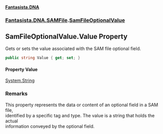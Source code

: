 #### [Fantasista.DNA](index.md 'index')
### [Fantasista.DNA.SAMFile](Fantasista.DNA.SAMFile.md 'Fantasista.DNA.SAMFile').[SamFileOptionalValue](Fantasista.DNA.SAMFile.SamFileOptionalValue.md 'Fantasista.DNA.SAMFile.SamFileOptionalValue')

## SamFileOptionalValue.Value Property

Gets or sets the value associated with the SAM file optional field.

```csharp
public string Value { get; set; }
```

#### Property Value
[System.String](https://docs.microsoft.com/en-us/dotnet/api/System.String 'System.String')

### Remarks
This property represents the data or content of an optional field in a SAM file,  
identified by a specific tag and type. The value is a string that holds the actual  
information conveyed by the optional field.